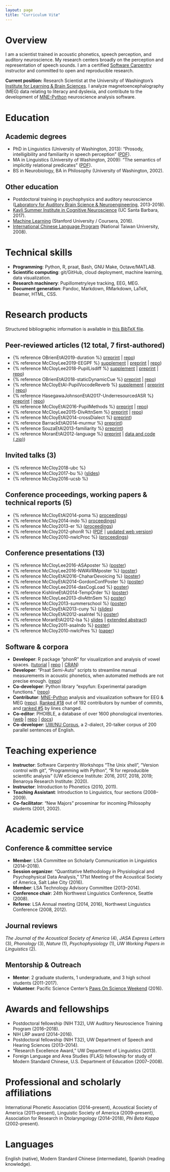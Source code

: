 ```yaml
---
layout: page
title: "Curriculum Vitæ"
---
```


# Overview
I am a scientist trained in acoustic phonetics, speech perception, and auditory neuroscience. My research centers broadly on the perception and representation of speech sounds. I am a certified [Software Carpentry](https://software-carpentry.org/team/) instructor and committed to open and reproducible research.

**Current position:** Research Scientist at the University of Washington’s [Institute for Learning & Brain Sciences](http://ilabs.washington.edu/). I analyze magnetoencephalography (MEG) data relating to literacy and dyslexia, and contribute to the development of [MNE-Python](https://mne.tools/dev/index.html) neuroscience analysis software.

# Education

## Academic degrees
- PhD in Linguistics (University of Washington, 2013): “Prosody, intelligibility and familiarity in speech perception” ([PDF](http://hdl.handle.net/1773/23472)).
- MA in Linguistics (University of Washington, 2009): “The semantics of implicitly relational predicates” ([PDF](http://hdl.handle.net/1773/24799)).
- BS in Neurobiology, BA in Philosophy (University of Washington, 2002).

## Other education
- Postdoctoral training in psychophysics and auditory neuroscience ([Laboratory for Auditory Brain Science & Neuroengineering](http://depts.washington.edu/labsn/), 2013-2018).
- [Kavli Summer Institute in Cognitive Neuroscience](http://sicn.cmb.ucdavis.edu/) (UC Santa Barbara, 2017).
- [Machine Learning](https://www.coursera.org/account/accomplishments/records/FY94856VBP3Q) (Stanford University / Coursera, 2016).
- [International Chinese Language Program](http://iclp.ntu.edu.tw/) (National Taiwan University, 2008).

# Technical skills
- **Programming**: Python, R, praat, Bash, GNU Make, Octave/MATLAB.
- **Scientific computing**: git/GitHub, cloud deployment, machine learning, data visualization.
- **Research machinery**: Pupillometry/eye tracking, EEG, MEG.
- **Document generation**: Pandoc, Markdown, RMarkdown, LaTeX, Beamer, HTML, CSS.

# Research products
Structured bibliographic information is available in [this BibTeX file](../bib/McCloy_CV.bib).

## Peer-reviewed articles (12 total, 7 first-authored)
- {% reference OBrienEtAl2019-duration %} [preprint](https://psyarxiv.com/urd7w) \| [repo](https://github.com/YeatmanLab/Parametric_speech_public))
- {% reference McCloyLee2019-EEGPF %} [supplement](https://www.tandfonline.com/doi/suppl/10.1080/23273798.2019.1569246) \| [preprint](http://dx.doi.org/10.17605/osf.io/f3mwp) \| [repo](https://github.com/LABSN-pubs/2018-lcn-eeg-phonological-features))
- {% reference McCloyLee2018-PupilLisdiff %} [supplement](../pubs/McCloyEtAl2018_PupillometryListeningDifficultyAttentionSwitching_supplement.pdf) \| [preprint](https://psyarxiv.com/2ubyj/) \| [repo](https://github.com/LABSN-pubs/2018-pupil-lisdiff))
- {% reference OBrienEtAl2018-staticDynamicCue %} [preprint](https://www.biorxiv.org/content/early/2018/04/22/305748) \| [repo](https://github.com/YeatmanLab/Speech_contrasts_public))
- {% reference McCloyEtAl-PupilVocodeReverb %} [supplement](../pubs/McCloyEtAl2017_PupillometryAttnSwitching_supplement.pdf) \| [preprint](../pubs/McCloyEtAl2017_PupillometryAttnSwitching_preprint.pdf) \| [repo](https://github.com/LABSN-pubs/2017-JASA-pupil-attn-switch))
- {% reference HasegawaJohnsonEtAl2017-UnderresourcedASR %} [preprint](../pubs/HasegawaJohnsonEtAl2017_UnderresourcedASR.pdf) \| [repo](https://github.com/ws15code/prob-trans))
- {% reference McCloyEtAl2016-PupilMethods %} [preprint](../pubs/McCloyEtAl2016_PupillometryDeconvolution_preprint.pdf) \| [repo](https://github.com/LABSN-pubs/2016-JASA-pupil-deconv-methods))
- {% reference McCloyLee2015-DivAttnSem %} [preprint](../pubs/McCloyLee2015_DividedAttentionSemanticPhonetic_prepub.pdf) \| [repo](https://github.com/LABSN-pubs/2015-JASA-divided-attn-phonetic-semantic))
- {% reference McCloyEtAl2014-crossDialect %} [preprint](../pubs/McCloyEtAl_CrossDialectIntelligibility.pdf))
- {% reference BarrackEtAl2014-murmur %} [preprint](../pubs/BarrackEtAl2014_PIEmurmur.pdf))
- {% reference SouzaEtAl2013-familiarity %} [preprint](../pubs/SouzaEtAl2013_FamiliarTalkerPrepub.pdf))
- {% reference MoranEtAl2012-language %} [preprint](http://hdl.handle.net/1773/25269) \| [data and code (.zip)](../pubs/MoranMcCloyWright2012-DataAndScript.zip))

## Invited talks (3)
- {% reference McCloy2018-ubc %}
- {% reference McCloy2017-bu %} ([slides](../pubs/McCloyLarsonLee2017_BUslides.pdf))
- {% reference McCloy2016-ucsb %}

## Conference proceedings, working papers & technical reports (5)
- {% reference McCloyEtAl2014-poma %} [proceedings](../pubs/McCloyEtAl2014_WithinDialectIntelligibility.pdf))
- {% reference McCloy2014-indo %} [proceedings](../pubs/McCloy2014_IndoMorphophonetics.pdf))
- {% reference McCloy2013-er %}  ([proceedings](http://depts.washington.edu/uwwpl/editions/vol31.html))
- {% reference McCloy2012-phonR %}  ([PDF](../pubs/McCloy2012_phonR.pdf) \| [updated web version](http://drammock.github.io/phonR/))
- {% reference McCloy2010-nwlcProc %}  ([proceedings](http://www.sfu.ca/gradlings/working-papers/wp_3.html))

## Conference presentations (13)
- {% reference McCloyLee2016-ASAposter %} ([poster](../pubs/McCloyLee2016-ASA-EEG.pdf))
- {% reference McCloyLee2016-NWAVRMposter %} ([poster](../pubs/McCloyLee2016-ConsonantClassifierEEG.pdf))
- {% reference McCloyEtAl2016-ChaharDevoicing %} ([poster](../pubs/McCloyYurongPuthuval2016_ChaharDevoicing.pdf))
- {% reference McCloyEtAl2014-GordonConfPoster %} ([poster](../pubs/McCloyEtAl2014_GordonConfPoster.pdf))
- {% reference McCloyLee2014-dasCogLoad %} [poster](../pubs/McCloyLee2014_DivAttnCogLoad.pdf))
- {% reference KishlineEtAl2014-TempOrder %} ([poster](../pubs/KishlineEtAl2014_TempOrder.pdf))
- {% reference McCloyLee2013-divAttnSem %} [poster](../pubs/McCloyLee2013_DivAttnSem.pdf))
- {% reference McCloy2013-summerschool %} ([poster](http://hdl.handle.net/1773/25274))
- {% reference McCloyEtAl2013-cuny %} ([slides](../pubs/McCloyEtAl2013_cunyFeatureConf.pdf))
- {% reference McCloyEtAl2012-asaIntel %} [poster](http://hdl.handle.net/1773/25272))
- {% reference MoranEtAl2012-lsa %} [slides](../pubs/MoranMcCloyWright2012_LSAslides.pdf) \| [extended abstract](http://dx.doi.org/10.3765/exabs.v0i0.601))
- {% reference McCloy2011-asaIndo %} [poster](http://hdl.handle.net/1773/25271))
- {% reference McCloy2010-nwlcPres %} ([paper](http://hdl.handle.net/1773/25270))

## Software & corpora
- **Developer**: R package “phonR” for visualization and analysis of vowel spaces. ([tutorial](http://drammock.github.io/phonR/) \| [repo](https://github.com/drammock/phonR) \| [CRAN](https://cran.r-project.org/package=phonR))
- **Developer**: “Praat Semi-Auto” scripts to streamline manual measurements in acoustic phonetics, when automated methods are not precise enough. ([repo](http://github.com/drammock/praat-semiauto/))
- **Co-developer**: Python library “expyfun: Experimental paradigm functions.” ([repo](http://github.com/LABSN/expyfun))
- **Contributor**: [MNE-Python](https://mne.tools) analysis and visualization software for EEG & MEG ([repo](https://github.com/mne-tools/mne-python)). [Ranked #18](https://github.com/mne-tools/mne-python/graphs/contributors?type=c) out of 192 contributors by number of commits, and [ranked #5](https://github.com/mne-tools/mne-python/graphs/contributors?type=a) by lines changed.
- **Co-editor**: PHOIBLE, a database of over 1600 phonological inventories. ([web](http://phoible.org/) \| [repo](https://github.com/phoible/dev) \| [docs](http://phoible.github.io/))
- **Co-developer**: [UW/NU Corpus](http://depts.washington.edu/phonlab/projects/uwnu.php), a 2-dialect, 20-talker corpus of 200 parallel sentences of English.


# Teaching experience

- **Instructor**: Software Carpentry Workshops “The Unix shell”, “Version control with git”, “Programming with Python”, “R for reproducible scientific analysis” (UW eScience Institute: 2016, 2017, 2018, 2019; Benaroya Research Institute: 2020).
- **Instructor**: Introduction to Phonetics (2010, 2011).
- **Teaching Assistant**: Introduction to Linguistics, four sections (2008–2009).
- **Co-facilitator**: “New Majors” proseminar for incoming Philosophy students (2001, 2002).

# Academic service

## Conference & committee service
- **Member**: LSA Committee on Scholarly Communication in Linguistics (2014–2018).
- **Session organizer**: “Quantitative Methodology in Physiological and Psychophysical Data Analysis,” 171st Meeting of the Acoustical Society of America, Salt Lake City (2016).
- **Member**: LSA Technology Advisory Committee (2013–2014).
- **Conference chair**: 24th Northwest Linguistics Conference, Seattle (2008).
- **Referee**: LSA Annual meeting (2014, 2016), Northwest Linguistics Conference (2008, 2012).

## Journal reviews
_The Journal of the Acoustical Society of America_ (4), _JASA Express Letters_ (3), _Phonology_ (3), _Nature_ (1), _Psychophysiology_ (1), _UW Working Papers in Linguistics_ (2).

## Mentorship & Outreach
- **Mentor**: 2 graduate students, 1 undergraduate, and 3 high school students (2011-2017).
- **Volunteer**: Pacific Science Center’s [Paws On Science Weekend](https://www.pacificsciencecenter.org/paws-on-science-husky-weekend/) (2016).

# Awards and fellowships
- Postdoctoral fellowship (NIH T32), UW Auditory Neuroscience Training Program (2016–2018).
- NIH LRP award (2014–2016).
- Postdoctoral fellowship (NIH T32), UW Department of Speech and Hearing Sciences (2013–2014).
- “Research Excellence Award,” UW Department of Linguistics (2013).
- Foreign Language and Area Studies (FLAS) fellowship for study of Modern Standard Chinese, U.S. Department of Education (2007–2008).

# Professional and scholarly affiliations
International Phonetic Association (2014–present), Acoustical Society of America (2011–present), Linguistic Society of America (2009–present), Association for Research in Otolaryngology (2014–2018), _Phi Beta Kappa_ (2002–present).

# Languages
English (native), Modern Standard Chinese (intermediate), Spanish (reading knowledge).
